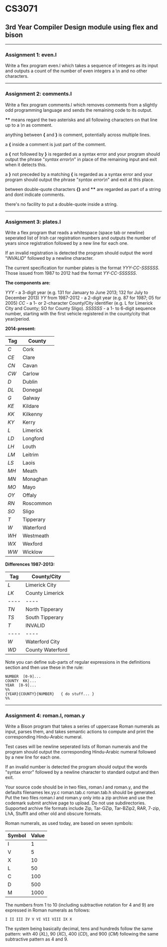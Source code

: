 # CS3071

## 3rd Year Compiler Design module using flex and bison

___

### Assignment 1: even.l

Write a flex program even.l which takes a sequence of integers as its input and outputs a count of the number of even integers a \n and no other characters.

___

### Assignment 2: comments.l

Write a flex program comments.l which removes comments from a slightly odd programming language and sends the remaining code to its output.

__**__ means regard the two asterisks and all following characters on that line up to a *\\n* as comment.

anything between **{** and **}** is comment, potentially across multiple lines.

a **{** inside a comment is just part of the comment.

a **{** not followed by **}** is regarded as a syntax error and your program should output the phrase "*syntax error\n*" in place of the remaining input and exit when it detects this.

a **}** not preceded by a matching **{** is regarded as a syntax error and your program should output the phrase "*syntax error\n*" and exit at this place.

between double-quote characters **{}** and __**__ are regarded as part of a string and dont indicate comments.

there's no facility to put a double-quote inside a string.

___

### Assignment 3: plates.l

Write a flex program that reads a whitespace (space tab or newline) seperated list of Irish car registration numbers and outputs the number of years since registration followed by a new line for each one.

If an invalid registration is detected the program should output the word "*INVALID*" followed by a newline character.

The current specification for number plates is the format *YYY-CC-SSSSSS*. Those issued from 1987 to 2012 had the format *YY-CC-SSSSSS*.

**The components are:**

*YYY* - a 3-digit year (e.g. 131 for January to June 2013; 132 for July to December 2013)
*YY* from 1987-2012 - a 2-digit year (e.g. 87 for 1987; 05 for 2005)
*CC* - a 1- or 2-character County/City identifier (e.g. L for Limerick City and County; SO for County Sligo).
*SSSSSS* - a 1- to 6-digit sequence number, starting with the first vehicle registered in the county/city that year/period.

**2014-present:**

Tag  | County
---- | ----
*C*  | Cork 	
*CE* | Clare 	
*CN* | Cavan 	
*CW* | Carlow 	
*D*  | Dublin
*DL* | Donegal
*G*  | Galway 	
*KE* | Kildare 	
*KK* | Kilkenny 	
*KY* | Kerry 	
*L*  | Limerick
*LD* | Longford
*LH* | Louth 	
*LM* | Leitrim
*LS* | Laois 	
*MH* | Meath
*MN* | Monaghan 	
*MO* | Mayo
*OY* | Offaly 	
*RN* | Roscommon 	
*SO* | Sligo 	
*T*  | Tipperary 	
*W*  | Waterford 	
*WH* | Westmeath 	
*WX* | Wexford 	
*WW* | Wicklow

**Differences 1987-2013:**

Tag  | County/City
---- | ----
*L*  | Limerick City
*LK* | County Limerick
---- | ----
*TN* | North Tipperary
*TS* | South Tipperary
*T*  | INVALID
---- | ----
*W*  | Waterford City
*WD* | County Waterford

Note you can define sub-parts of regular expressions in the definitions section and then
use these in the rule:
```
NUMBER  [0-9]...
COUNTY  KK|...
YEAR  [0-9]...
%%
{YEAR}{COUNTY}{NUMBER}   { do stuff... }
%%
```

___

### Assignment 4: roman.l, roman.y

Write a Bison program that takes a series of uppercase Roman numerals as input, parses them, and takes semantic actions to compute and print the corresponding Hindu-Arabic numeral.

Test cases will be newline seperated lists of Roman numerals and the program should output the corresponding Hindu-Arabic numeral followed by a new line for each one.

If an invalid number is detected the program should output the words "syntax error" followed by a newline character to standard output and then exit.

Your source code should be in two files, roman.l and roman.y, and the defaults filenames lex.yy.c roman.tab.c roman.tab.h should be generated. Put the two files roman.l and roman.y only into a zip archive and use the codemark submit archive page to upload. Do not use subdirectories. Supported archive file formats include Zip, Tar-GZip, Tar-BZip2, RAR, 7-zip, LhA, StuffIt and other old and obscure formats.

Roman numerals, as used today, are based on seven symbols:

Symbol | Value
--- | ---
I | 1
V | 5
X | 10
L | 50
C | 100
D | 500
M | 1000

The numbers from 1 to 10 (including subtractive notation for 4 and 9) are expressed in Roman numerals as follows:

```
I II III IV V VI VII VIII IX X
```

The system being basically decimal, tens and hundreds follow the same pattern: with 40 (*XL*), 90 (*XC*), 400 (*CD*), and 900 (*CM*) following the same subtractive pattern as 4 and 9.
